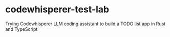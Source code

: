 # codewhisperer-test-lab
Trying Codewhisperer LLM coding assistant to build a TODO list app in Rust and TypeScript
